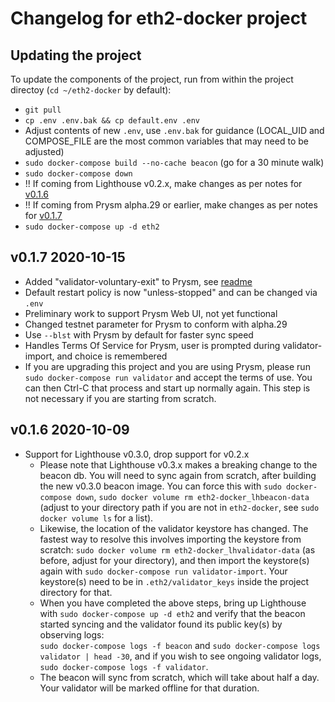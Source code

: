 # Changelog for eth2-docker project

## Updating the project

To update the components of the project, run from within the project
directoy (`cd ~/eth2-docker` by default):

* `git pull`
* `cp .env .env.bak && cp default.env .env`
* Adjust contents of new `.env`, use `.env.bak` for guidance (LOCAL_UID
  and COMPOSE_FILE are the most common variables that may need to be adjusted)
* `sudo docker-compose build --no-cache beacon` (go for a 30 minute walk)
* `sudo docker-compose down`
* !! If coming from Lighthouse v0.2.x, make changes as per notes for [v0.1.6](#v016-2020-10-09)
* !! If coming from Prysm alpha.29 or earlier, make changes as per notes for [v0.1.7](#v017-2020-10-15)
* `sudo docker-compose up -d eth2`

## v0.1.7 2020-10-15

* Added "validator-voluntary-exit" to Prysm, see [readme](README.md#addendum-voluntary-client-exit)
* Default restart policy is now "unless-stopped" and can be changed via `.env`
* Preliminary work to support Prysm Web UI, not yet functional
* Changed testnet parameter for Prysm to conform with alpha.29
* Use `--blst` with Prysm by default for faster sync speed
* Handles Terms Of Service for Prysm, user is prompted during validator-import, and choice is remembered
* If you are upgrading this project and you are using Prysm, please run `sudo docker-compose run validator`
  and accept the terms of use. You can then Ctrl-C that process and start up normally again. This step
  is not necessary if you are starting from scratch.

## v0.1.6 2020-10-09

* Support for Lighthouse v0.3.0, drop support for v0.2.x
  * Please note that Lighthouse v0.3.x makes a breaking change to the beacon
    db. You will need to sync again from scratch, after building the new v0.3.0
    beacon image. You can force this with 
    `sudo docker-compose down`, `sudo docker volume rm eth2-docker_lhbeacon-data`
    (adjust to your directory path if you are not in `eth2-docker`, see
    `sudo docker volume ls` for a list).
  * Likewise, the location of the validator keystore has changed. The fastest way
    to resolve this involves importing the keystore from scratch:
    `sudo docker volume rm eth2-docker_lhvalidator-data` (as before, adjust for
    your directory), and then import the keystore(s) again with
    `sudo docker-compose run validator-import`. Your keystore(s) need to be in
    `.eth2/validator_keys` inside the project directory for that.
  * When you have completed the above steps, bring up Lighthouse with
    `sudo docker-compose up -d eth2` and verify that the beacon started syncing
    and the validator found its public key(s) by observing logs:<br />
    `sudo docker-compose logs -f beacon` and `sudo docker-compose logs validator | head -30`,
    and if you wish to see ongoing validator logs, `sudo docker-compose logs -f validator`.
  * The beacon will sync from scratch, which will take about half a day. Your
    validator will be marked offline for that duration.
